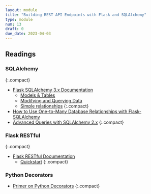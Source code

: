 ```yaml
---
layout: module
title: "Building REST API Endpoints with Flask and SQLAlchemy"
type: module
num: 13
draft: 0
due_date: 2023-04-03
---
```


## Readings

### SQLAlchemy

{:.compact}
* <a href="https://flask-sqlalchemy.palletsprojects.com/en/3.0.x/" target="_blank">Flask SQLAlchemy 3.x Documentation</a>
    * <a href="https://flask-sqlalchemy.palletsprojects.com/en/3.0.x/models/" target="_blank">Models & Tables</a>
    * <a href="https://flask-sqlalchemy.palletsprojects.com/en/3.0.x/queries/" target="_blank">Modifying and Querying Data</a>
    * <a href="https://flask-sqlalchemy.palletsprojects.com/en/2.x/quickstart/#simple-relationships" target="_blank">Simple relationships</a>
    {:.compact}
* <a href="https://www.digitalocean.com/community/tutorials/how-to-use-one-to-many-database-relationships-with-flask-sqlalchemy" target="_blank">How to Use One-to-Many Database Relationships with Flask-SQLAlchemy</a>
* <a href="https://docs.sqlalchemy.org/en/20/orm/queryguide/index.html" target="_blank">Advanced Queries with SQLAlchemy 2.x</a>
{:.compact}

### Flask RESTful

{:.compact}
* <a href="https://flask-restful.readthedocs.io/en/latest/" target="_blank">Flask RESTful Documentation</a>
    * <a href="https://flask-restful.readthedocs.io/en/latest/quickstart.html" target="_blank">Quickstart</a>
    {:.compact}

### Python Decorators
* <a href="https://realpython.com/primer-on-python-decorators/" target="_blank">Primer on Python Decorators</a>
{:.compact}